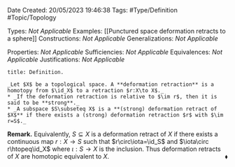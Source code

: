 <div class="topSpace"></div>

Date Created: 20/05/2023 19:46:38
Tags: #Type/Definition #Topic/Topology

Types: _Not Applicable_
Examples: [[Punctured space deformation retracts to a sphere]]
Constructions: _Not Applicable_
Generalizations: _Not Applicable_

Properties: _Not Applicable_
Sufficiencies: _Not Applicable_
Equivalences: _Not Applicable_
Justifications: _Not Applicable_

``` ad-Definition
title: Definition.

_Let $X$ be a topological space. A **deformation retraction** is a homotopy from $\id_X$ to a retraction $r:X\to X$._
* _If the deformation retraction is relative to $\im r$, then it is said to be **strong**._
* _A subspace $S\subseteq X$ is a **(strong) deformation retract of $X$** if there exists a (strong) deformation retraction $r$ with $\im r=S$._

```

**Remark.** Equivalently, $S\subseteq X$ is a deformation retract of $X$ if there exists a continuous map $r:X\to S$ such that $r\circ\iota=\id_S$ and $\iota\circ r\htopeq\id_X$ where $\iota:S\to X$ is the inclusion. Thus deformation retracts of $X$ are homotopic equivalent to $X$.<span style="float:right;">$\blacklozenge$</span>
